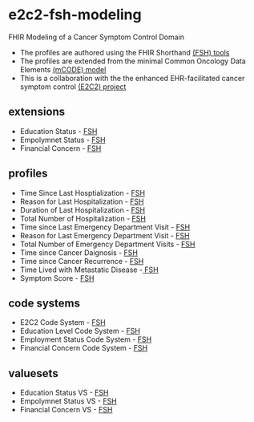 # e2c2-fsh-modeling
FHIR Modeling of a Cancer Symptom Control Domain
* The profiles are authored using the FHIR Shorthand [(FSH) tools](https://fshschool.org/docs/introduction/)
* The profiles are extended from the minimal Common Oncology Data Elements [(mCODE) model](http://hl7.org/fhir/us/mcode/index.html)
* This is a collaboration with the the enhanced EHR-facilitated cancer symptom control [(E2C2) project](https://pubmed.ncbi.nlm.nih.gov/32503661/)

## extensions
* Education Status - [FSH](https://github.com/fhircat/e2c2-fsh-modeling/blob/main/input/fsh/extensions/EducationStatus.fsh)
* Empolymnet Status - [FSH](https://github.com/fhircat/e2c2-fsh-modeling/blob/main/input/fsh/extensions/EmploymentStatus.fsh)
* Financial Concern - [FSH](https://github.com/fhircat/e2c2-fsh-modeling/blob/main/input/fsh/extensions/FinancialConcern.fsh)

## profiles
* Time Since Last Hosptialization - [FSH](https://github.com/fhircat/e2c2-fsh-modeling/blob/main/input/fsh/profiles/E2C2TimeSinceLastHospitalization.fsh)
* Reason for Last Hospitalization - [FSH](https://github.com/fhircat/e2c2-fsh-modeling/blob/main/input/fsh/profiles/E2C2ReasonForLastHospitalization.fsh)
* Duration of Last Hospitalization - [FSH](https://github.com/fhircat/e2c2-fsh-modeling/blob/main/input/fsh/profiles/E2C2DurationOfLastHospitalization.fsh)
* Total Number of Hospitalization - [FSH](https://github.com/fhircat/e2c2-fsh-modeling/blob/main/input/fsh/profiles/E2C2TotalNumberOfHospitalization.fsh)
* Time since Last Emergency Department Visit - [FSH](https://github.com/fhircat/e2c2-fsh-modeling/blob/main/input/fsh/profiles/E2C2TimeSinceLastEmergencyDepartmentVisit.fsh)
* Reason for Last Emergency Department Visit - [FSH](https://github.com/fhircat/e2c2-fsh-modeling/blob/main/input/fsh/profiles/E2C2ReasonForLastEmergencyDepartmentVisit.fsh)
* Total Number of Emergency Department Visits - [FSH](https://github.com/fhircat/e2c2-fsh-modeling/blob/main/input/fsh/profiles/E2C2TotalNumberOfEmergencyDepartmentVisits.fshhttps://github.com/fhircat/e2c2-fsh-modeling/blob/main/input/fsh/profiles/E2C2TotalNumberOfHospitalization.fsh)
* Time since Cancer Daignosis - [FSH](https://github.com/fhircat/e2c2-fsh-modeling/blob/main/input/fsh/profiles/E2C2TimeSinceCancerDiagnosis.fsh)
* Time since Cancer Recurrence - [FSH](https://github.com/fhircat/e2c2-fsh-modeling/blob/main/input/fsh/profiles/E2C2TimeSinceCancerRecurrence.fsh)
* Time Lived with Metastatic Disease -[ FSH](https://github.com/fhircat/e2c2-fsh-modeling/blob/main/input/fsh/profiles/E2C2TimeLivedWithMetastaticDisease.fsh)
* Symptom Score - [FSH](https://github.com/fhircat/e2c2-fsh-modeling/blob/main/input/fsh/profiles/E2C2SymptomScore.fsh)

## code systems
* E2C2 Code System - [FSH](https://github.com/fhircat/e2c2-fsh-modeling/blob/main/input/fsh/codesystems/E2C2CodeSystem.fsh)
* Education Level Code System  - [FSH](https://github.com/fhircat/e2c2-fsh-modeling/blob/main/input/fsh/codesystems/EducationLevelCodeSystem.fsh)
* Employment Status Code System - [FSH](https://github.com/fhircat/e2c2-fsh-modeling/blob/main/input/fsh/codesystems/EmploymentStatusCodeSystem.fsh)
* Financial Concern Code System - [FSH](https://github.com/fhircat/e2c2-fsh-modeling/blob/main/input/fsh/codesystems/FinancialConcernCodeSystem.fsh)

## valuesets
* Education Status VS - [FSH](https://github.com/fhircat/e2c2-fsh-modeling/blob/main/input/fsh/valuesets/EducationStatusVS.fsh)
* Empolymnet Status VS - [FSH](https://github.com/fhircat/e2c2-fsh-modeling/blob/main/input/fsh/valuesets/EmploymentStatusVS.fsh)
* Financial Concern VS - [FSH](https://github.com/fhircat/e2c2-fsh-modeling/blob/main/input/fsh/valuesets/FinancialConcernVS.fsh)
